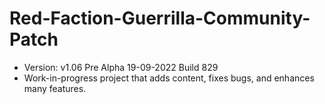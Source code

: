 # Red-Faction-Guerrilla-Community-Patch
- Version: v1.06 Pre Alpha 19-09-2022 Build 829
- Work-in-progress project that adds content, fixes bugs, and enhances many features.
